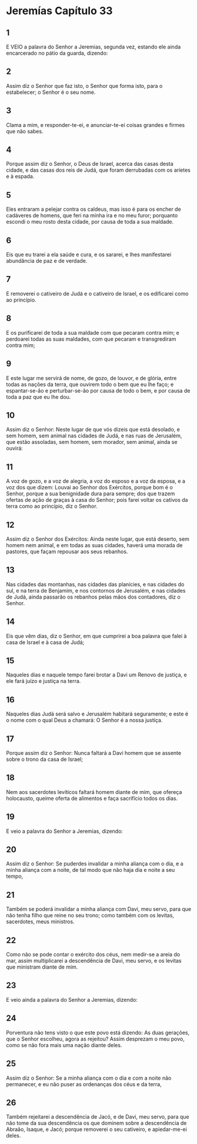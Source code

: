 # Jeremías Capítulo 33

## 1
E VEIO a palavra do Senhor a Jeremias, segunda vez, estando ele ainda encarcerado no pátio da guarda, dizendo:

## 2
Assim diz o Senhor que faz isto, o Senhor que forma isto, para o estabelecer; o Senhor é o seu nome.

## 3
Clama a mim, e responder-te-ei, e anunciar-te-ei coisas grandes e firmes que não sabes.

## 4
Porque assim diz o Senhor, o Deus de Israel, acerca das casas desta cidade, e das casas dos reis de Judá, que foram derrubadas com os aríetes e à espada.

## 5
Eles entraram a pelejar contra os caldeus, mas isso é para os encher de cadáveres de homens, que feri na minha ira e no meu furor; porquanto escondi o meu rosto desta cidade, por causa de toda a sua maldade.

## 6
Eis que eu trarei a ela saúde e cura, e os sararei, e lhes manifestarei abundância de paz e de verdade.

## 7
E removerei o cativeiro de Judá e o cativeiro de Israel, e os edificarei como ao princípio.

## 8
E os purificarei de toda a sua maldade com que pecaram contra mim; e perdoarei todas as suas maldades, com que pecaram e transgrediram contra mim;

## 9
E este lugar me servirá de nome, de gozo, de louvor, e de glória, entre todas as nações da terra, que ouvirem todo o bem que eu lhe faço; e espantar-se-ão e perturbar-se-ão por causa de todo o bem, e por causa de toda a paz que eu lhe dou.

## 10
Assim diz o Senhor: Neste lugar de que vós dizeis que está desolado, e sem homem, sem animal nas cidades de Judá, e nas ruas de Jerusalém, que estão assoladas, sem homem, sem morador, sem animal, ainda se ouvirá:

## 11
A voz de gozo, e a voz de alegria, a voz do esposo e a voz da esposa, e a voz dos que dizem: Louvai ao Senhor dos Exércitos, porque bom é o Senhor, porque a sua benignidade dura para sempre; dos que trazem ofertas de ação de graças à casa do Senhor; pois farei voltar os cativos da terra como ao princípio, diz o Senhor.

## 12
Assim diz o Senhor dos Exércitos: Ainda neste lugar, que está deserto, sem homem nem animal, e em todas as suas cidades, haverá uma morada de pastores, que façam repousar aos seus rebanhos.

## 13
Nas cidades das montanhas, nas cidades das planícies, e nas cidades do sul, e na terra de Benjamim, e nos contornos de Jerusalém, e nas cidades de Judá, ainda passarão os rebanhos pelas mãos dos contadores, diz o Senhor.

## 14
Eis que vêm dias, diz o Senhor, em que cumprirei a boa palavra que falei à casa de Israel e à casa de Judá;

## 15
Naqueles dias e naquele tempo farei brotar a Davi um Renovo de justiça, e ele fará juízo e justiça na terra.

## 16
Naqueles dias Judá será salvo e Jerusalém habitará seguramente; e este é o nome com o qual Deus a chamará: O Senhor é a nossa justiça.

## 17
Porque assim diz o Senhor: Nunca faltará a Davi homem que se assente sobre o trono da casa de Israel;

## 18
Nem aos sacerdotes levíticos faltará homem diante de mim, que ofereça holocausto, queime oferta de alimentos e faça sacrifício todos os dias.

## 19
E veio a palavra do Senhor a Jeremias, dizendo:

## 20
Assim diz o Senhor: Se puderdes invalidar a minha aliança com o dia, e a minha aliança com a noite, de tal modo que não haja dia e noite a seu tempo,

## 21
Também se poderá invalidar a minha aliança com Davi, meu servo, para que não tenha filho que reine no seu trono; como também com os levitas, sacerdotes, meus ministros.

## 22
Como não se pode contar o exército dos céus, nem medir-se a areia do mar, assim multiplicarei a descendência de Davi, meu servo, e os levitas que ministram diante de mim.

## 23
E veio ainda a palavra do Senhor a Jeremias, dizendo:

## 24
Porventura não tens visto o que este povo está dizendo: As duas gerações, que o Senhor escolheu, agora as rejeitou? Assim desprezam o meu povo, como se não fora mais uma nação diante deles.

## 25
Assim diz o Senhor: Se a minha aliança com o dia e com a noite não permanecer, e eu não puser as ordenanças dos céus e da terra,

## 26
Também rejeitarei a descendência de Jacó, e de Davi, meu servo, para que não tome da sua descendência os que dominem sobre a descendência de Abraão, Isaque, e Jacó; porque removerei o seu cativeiro, e apiedar-me-ei deles.

